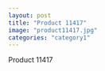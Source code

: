 ```yaml
---
layout: post
title: "Product 11417"
image: "product11417.jpg"
categories: "category1"
---
```

Product 11417
